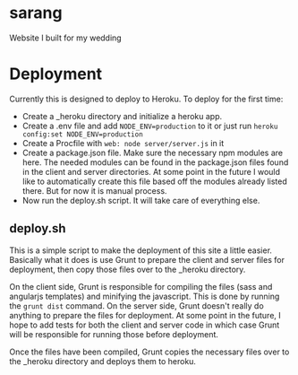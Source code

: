 sarang
======

Website I built for my wedding

# Deployment
Currently this is designed to deploy to Heroku. To deploy for the first time:

- Create a _heroku directory and initialize a heroku app. 
- Create a .env file and add ```NODE_ENV=production``` to it or just run ```heroku config:set NODE_ENV=production```
- Create a Procfile with ```web: node server/server.js``` in it
- Create a package.json file. Make sure the necessary npm modules are here. The needed modules can be found in the package.json files found in the client and server directories. At some point in the future I would like to automatically create this file based off the modules already listed there. But for now it is manual process.
- Now run the deploy.sh script. It will take care of everything else.

## deploy.sh
This is a simple script to make the deployment of this site a little easier. Basically what it does is use Grunt to prepare the client and server files for deployment, then copy those files over to the _heroku directory. 

On the client side, Grunt is responsible for compiling the files (sass and angularjs templates) and minifying the javascript. This is done by running the ```grunt dist``` command. On the server side, Grunt doesn't really do anything to prepare the files for deployment. At some point in the future, I hope to add tests for both the client and server code in which case Grunt will be responsible for running those before deployment. 

Once the files have been compiled, Grunt copies the necessary files over to the _heroku directory and deploys them to heroku.